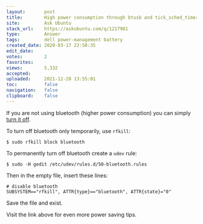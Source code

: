 ```yaml
---
layout:       post
title:        High power consumption through btusb and tick_sched_timer
site:         Ask Ubuntu
stack_url:    https://askubuntu.com/q/1217981
type:         Answer
tags:         dell power-management battery
created_date: 2020-03-17 22:50:35
edit_date:    
votes:        2
favorites:    
views:        5,332
accepted:     
uploaded:     2021-12-28 13:55:01
toc:          false
navigation:   false
clipboard:    false
---
```


If you are not using bluetooth (higher power consumption) you can simply [turn it off][1].

To turn off bluetooth only temporarily, use `rfkill`:

``` 
$ sudo rfkill block bluetooth

```

To permanently turn off bluetooth create a `udev` rule:

``` 
$ sudo -H gedit /etc/udev/rules.d/50-bluetooth.rules

```

Then in the empty file, insert these lines:

``` 
# disable bluetooth
SUBSYSTEM=="rfkill", ATTR{type}=="bluetooth", ATTR{state}="0"

```

Save the file and exist.

Visit the link above for even more power saving tips.

  [1]: https://wiki.archlinux.org/index.php/Power_management#Bluetooth
